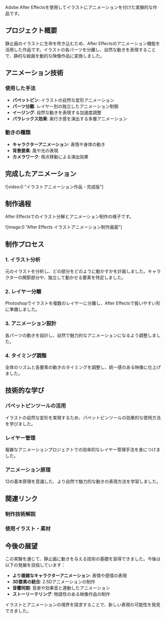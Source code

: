 Adobe After Effectsを使用してイラストにアニメーションを付けた実験的な作品です。

## プロジェクト概要

静止画のイラストに生命を吹き込むため、After Effectsのアニメーション機能を活用した作品です。イラストの各パーツを分離し、自然な動きを表現することで、静的な絵画を動的な映像作品に変換しました。

## アニメーション技術

### 使用した手法

- **パペットピン**: イラストの自然な変形アニメーション
- **パーツ分離**: レイヤー別の独立したアニメーション制御
- **イージング**: 自然な動きを表現する加速度調整
- **パラレックス効果**: 奥行き感を演出する多層アニメーション

### 動きの種類

- **キャラクターアニメーション**: 表情や身体の動き
- **背景要素**: 風や光の表現
- **カメラワーク**: 視点移動による演出効果

## 完成したアニメーション

![video:0 "イラストアニメーション作品 - 完成版"]

## 制作過程

After Effectsでのイラスト分解とアニメーション制作の様子です。

![image:0 "After Effects イラストアニメーション制作画面"]

## 制作プロセス

### 1. イラスト分析

元のイラストを分析し、どの部分をどのように動かすかを計画しました。キャラクターの関節部分や、独立して動かせる要素を特定しました。

### 2. レイヤー分離

Photoshopでイラストを複数のレイヤーに分離し、After Effectsで扱いやすい形に準備しました。

### 3. アニメーション設計

各パーツの動きを設計し、自然で魅力的なアニメーションになるよう調整しました。

### 4. タイミング調整

全体のリズムと各要素の動きのタイミングを調整し、統一感のある映像に仕上げました。

## 技術的な学び

### パペットピンツールの活用

イラストの自然な変形を実現するため、パペットピンツールの効果的な使用方法を学びました。

### レイヤー管理

複雑なアニメーションプロジェクトでの効率的なレイヤー管理手法を身につけました。

### アニメーション原理

12の基本原理を意識した、より自然で魅力的な動きの表現方法を学習しました。

## 関連リンク

### 制作技術解説

<!-- リンクが利用できません: イラストアニメーション制作技術ブログ -->

### 使用イラスト・素材

<!-- リンクが利用できません: オリジナルイラスト作品ページ -->

## 今後の展望

この実験を通じて、静止画に動きを与える技術の基礎を習得できました。今後は以下の発展を目指しています：

- **より複雑なキャラクターアニメーション**: 表情や感情の表現
- **3D要素の統合**: 2.5Dアニメーションの制作
- **音響同期**: 音楽や効果音と連動したアニメーション
- **ストーリーテリング**: 物語性のある映像作品の制作

イラストとアニメーションの境界を探求することで、新しい表現の可能性を発見できました。
